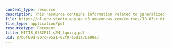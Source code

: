```yaml
---
content_type: resource
description: This resource contains information related to generalized derivatives.
file: https://ol-ocw-studio-app-qa.s3.amazonaws.com/courses/18-03sc-differential-equations-fall-2011/87b6f80d807c95a102f0a5d1a76a98e3_MIT18_03SCF11_s24_5quizq.pdf
file_type: application/pdf
resourcetype: Document
title: MIT18_03SCF11_s24_5quizq.pdf
uid: 87b6f80d-807c-95a1-02f0-a5d1a76a98e3
---
```

